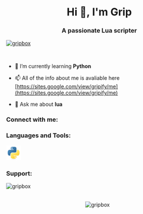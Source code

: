 <h1 align="center">Hi 👋, I'm Grip</h1>
<h3 align="center">A passionate Lua scripter</h3>

<p align="left"> <a href="https://github.com/ryo-ma/github-profile-trophy"><img src="https://github-profile-trophy.vercel.app/?username=gripbox" alt="gripbox" /></a> </p>

<p align="left"> <a href="https://twitter.com/" target="blank"><img src="https://img.shields.io/twitter/follow/?logo=twitter&style=for-the-badge" alt="" /></a> </p>

- 🌱 I’m currently learning **Python**

- 📫 All of the info about me is avaliable here [https://sites.google.com/view/gripify/me](https://sites.google.com/view/gripify/me)

- 💬 Ask me about **lua**

<h3 align="left">Connect with me:</h3>
<p align="left">
</p>

<h3 align="left">Languages and Tools:</h3>
<p align="left"> <a href="https://www.python.org" target="_blank" rel="noreferrer"> <img src="https://raw.githubusercontent.com/devicons/devicon/master/icons/python/python-original.svg" alt="python" width="40" height="40"/> </a> </p>

<h3 align="left">Support:</h3>
<p><a href="https://ko-fi.com/gripbox"> <img align="left" src="https://cdn.ko-fi.com/cdn/kofi3.png?v=3" height="50" width="210" alt="gripbox" /></a></p><br><br>

<p>&nbsp;<img align="center" src="https://github-readme-stats.vercel.app/api?username=gripbox&show_icons=true&locale=en" alt="gripbox" /></p>
